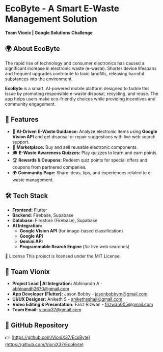 # EcoByte - A Smart E-Waste Management Solution
 
**Team Vionix | Google Solutions Challenge**

## 🌍 About EcoByte
The rapid rise of technology and consumer electronics has caused a significant increase in electronic waste (e-waste). Shorter device lifespans and frequent upgrades contribute to toxic landfills, releasing harmful substances into the environment.

**EcoByte** is a smart, AI-powered mobile platform designed to tackle this issue by promoting responsible e-waste disposal, recycling, and reuse. The app helps users make eco-friendly choices while providing incentives and community engagement.

## 🚀 Features
- 📸 **AI-Driven E-Waste Guidance:** Analyze electronic items using **Google Vision API** and get disposal or repair suggestions with live web search support.
- 🔄 **Marketplace:** Buy and sell reusable electronic components.
- 🎓 **E-Waste Awareness Quizzes:** Play quizzes to learn and earn points.
- 🏆 **Rewards & Coupons:** Redeem quiz points for special offers and coupons from partnered companies.
- 🌍 **Community Page:** Share ideas, tips, and experiences related to e-waste management.

## 🛠️ Tech Stack
- **Frontend:** Flutter
- **Backend:** Firebase, Supabase
- **Database:** Firestore (Firebase), Supabase
- **AI Integration:** 
  - **Google Vision API** (for image-based classification)
  - **Google API**
  - **Gemini API**
  - **Programmable Search Engine** (for live web searches)

📄 License
This project is licensed under the MIT License.

## 👥 Team Vionix
- **Project Lead | AI Integration:** Abhinandh A - [abhinandh2670@gmail.com](mailto:abhinandh2670@gmail.com)
- **App Developer (Flutter):** Jason Bobby - [jasonbobbym@gmail.com](mailto:jasonbobbym@gmail.com)
- **UI/UX Designer:** Aniketh S - [anikethsshaji@gmail.com](mailto:anikethsshaji@gmail.com)
- **Video Editing & Presentation:** Fariz Rizwan - [frizwan005@gmail.com](mailto:frizwan005@gmail.com)
- **Team Email:** [vionix37@gmail.com](mailto:vionix37@gmail.com)

## 🔗 GitHub Repository
👉 [https://github.com/VioniX37/EcoByte](https://github.com/VioniX37/EcoByte)

